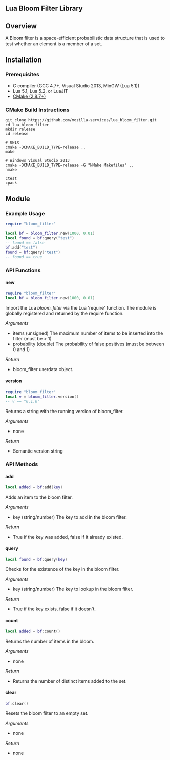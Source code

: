 Lua Bloom Filter Library
------------------------

## Overview
A Bloom filter is a space-efficient probabilistic data structure that is used to test whether an element is a member of a set.

## Installation

### Prerequisites
* C compiler (GCC 4.7+, Visual Studio 2013, MinGW (Lua 5.1))
* Lua 5.1, Lua 5.2, or LuaJIT
* [CMake (2.8.7+)](http://cmake.org/cmake/resources/software.html)

### CMake Build Instructions

    git clone https://github.com/mozilla-services/lua_bloom_filter.git
    cd lua_bloom_filter 
    mkdir release
    cd release
    
    # UNIX
    cmake -DCMAKE_BUILD_TYPE=release ..
    make

    # Windows Visual Studio 2013
    cmake -DCMAKE_BUILD_TYPE=release -G "NMake Makefiles" ..
    nmake

    ctest
    cpack

## Module

### Example Usage
```lua
require "bloom_filter"

local bf = bloom_filter.new(1000, 0.01)
local found = bf:query("test")
-- found == false
bf:add("test")
found = bf:query("test")
-- found == true
```

### API Functions

#### new
```lua
require "bloom_filter"
local bf = bloom_filter.new(1000, 0.01)
```

Import the Lua _bloom_filter_ via the Lua 'require' function. The module is
globally registered and returned by the require function.

*Arguments*
- items (unsigned) The maximum number of items to be inserted into the filter (must be > 1)
- probability (double) The probability of false positives (must be between 0 and 1)

*Return*
- bloom_filter userdata object.

#### version
```lua
require "bloom_filter"
local v = bloom_filter.version()
-- v == "0.1.0"
```

Returns a string with the running version of bloom_filter.

*Arguments*
- none

*Return*
- Semantic version string

### API Methods

#### add
```lua
local added = bf:add(key)
```

Adds an item to the bloom filter.

*Arguments*
- key (string/number) The key to add in the bloom filter.

*Return*
- True if the key was added, false if it already existed.

#### query
```lua
local found = bf:query(key)
```

Checks for the existence of the key in the bloom filter.

*Arguments*
- key (string/number) The key to lookup in the bloom filter.

*Return*
- True if the key exists, false if it doesn't.

#### count
```lua
local added = bf:count()
```

Returns the number of items in the bloom.

*Arguments*
- none

*Return*
- Returns the number of distinct items added to the set.

#### clear
```lua
bf:clear()
```

Resets the bloom filter to an empty set.

*Arguments*
- none

*Return*
- none
